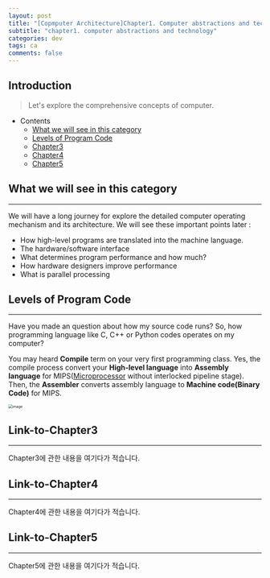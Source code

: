 ```yaml
---
layout: post
title: "[Copmputer Architecture]Chapter1. Computer abstractions and technology"
subtitle: "chapter1. computer abstractions and technology"
categories: dev
tags: ca
comments: false
---
```


## Introduction
> Let's explore the comprehensive concepts of computer.

- Contents
	- [What we will see in this category](#what-we-will-see-in-this-category)
	- [Levels of Program Code](#levels-of-program-code)
	- [Chapter3](#link-to-chapter3)
	- [Chapter4](#link-to-chapter4)
	- [Chapter5](#link-to-chapter5)
  
## What we will see in this category
---
We will have a long journey for explore the detailed computer operating mechanism and its architecture. We will see these important points later :

- How high-level programs are translated into the machine language.
- The hardware/software interface
- What determines program performance and how much?
- How hardware designers improve performance
- What is parallel processing



## Levels of Program Code
---
Have you made an question about how my source code runs? So, how programming language like C, C++ or Python codes operates on my computer?

You may heard **Compile** term on your very first programming class. Yes, the compile process convert your **High-level language** into **Assembly language** for MIPS(<u>Microprocessor</u> without interlocked pipeline stage). Then, the **Assembler** converts assembly language to **Machine code(Binary Code)** for MIPS.

<img src="https://github.com/yeosu623/yeosu623.github.io/assets/72304945/c4ebf119-c904-4b4a-b644-aab71acd31cc" alt="image" style="zoom:50%;" />









## Link-to-Chapter3  
---
Chapter3에 관한 내용을 여기다가 적습니다.  

## Link-to-Chapter4  
---
Chapter4에 관한 내용을 여기다가 적습니다.  

## Link-to-Chapter5  
---
Chapter5에 관한 내용을 여기다가 적습니다.  